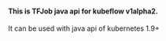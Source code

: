 #### This is TFJob java api for kubeflow v1alpha2. 
It can be used with java api of kubernetes 1.9+ 
